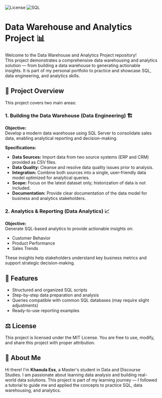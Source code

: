 ![License](https://img.shields.io/badge/License-MIT-blue) ![SQL](https://img.shields.io/badge/SQL-Scripts-green)

# Data Warehouse and Analytics Project 📊

Welcome to the Data Warehouse and Analytics Project repository!  
This project demonstrates a comprehensive data warehousing and analytics solution — from building a data warehouse to generating actionable insights. It is part of my personal portfolio to practice and showcase SQL, data engineering, and analytics skills.

## 🚀 Project Overview

This project covers two main areas:

### 1. Building the Data Warehouse (Data Engineering) 🏗️

**Objective:**  
Develop a modern data warehouse using SQL Server to consolidate sales data, enabling analytical reporting and decision-making.

**Specifications:**
- **Data Sources:** Import data from two source systems (ERP and CRM) provided as CSV files.  
- **Data Quality:** Cleanse and resolve data quality issues prior to analysis.  
- **Integration:** Combine both sources into a single, user-friendly data model optimized for analytical queries.  
- **Scope:** Focus on the latest dataset only; historization of data is not included.  
- **Documentation:** Provide clear documentation of the data model for business and analytics stakeholders.

### 2. Analytics & Reporting (Data Analytics) 📈

**Objective:**  
Generate SQL-based analytics to provide actionable insights on:

- Customer Behavior  
- Product Performance  
- Sales Trends  

These insights help stakeholders understand key business metrics and support strategic decision-making.

## 🧩 Features

- Structured and organized SQL scripts  
- Step-by-step data preparation and analysis  
- Queries compatible with common SQL databases (may require slight adjustments)  
- Ready-to-use reporting examples  

## ⚖️ License

This project is licensed under the MIT License. You are free to use, modify, and share this project with proper attribution.

## 🌟 About Me

Hi there! I'm **Khaoula Ess**, a Master's student in Data and Discourse Studies. I am passionate about learning data analysis and building real-world data solutions. This project is part of my learning journey — I followed a tutorial to guide me and applied the concepts to practice SQL, data warehousing, and analytics.
